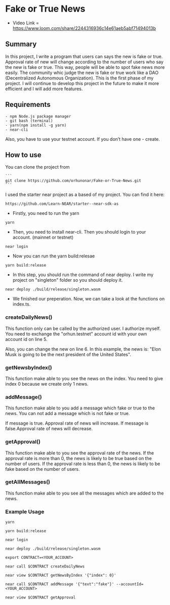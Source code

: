# Fake or True News
 
- Video Link = https://www.loom.com/share/2244316936c14e61aeb5abf71494013b

## Summary

In this project, I write a program that users can says the new is fake or true. Approval rate of new will change according to the number of users who say the new is fake or true. This way, people will be able to spot fake news more easily. The community whic judge the new is fake or true work like a DAO (Decentralized Autonomous Organization). This is the first phase of my project. I will continue to develop this project in the future to make it more efficient and I will add more features.

## Requirements

```
- npm Node.js package manager
- git bash (terminal)
- yarn(npm install -g yarn)
- near-cli
```	

Also, you have to use your testnet account. If you don’t have one - create.

## How to use

You can clone the project from 
    
    ```
    git clone https://github.com/orhunonar/Fake-or-True-News.git
    ```

I used the starter near project as a based of my project. You can find it here:

```	
https://github.com/Learn-NEAR/starter--near-sdk-as
```

- Firstly, you need to run the yarn

```
yarn
```

- Then, you need to install near-cli. Then you should login to your account. (mainnet or testnet)

```
near login
```

- Now you can run the yarn build:relesae
    
```
yarn build:release
```

- In this step, you should  run the command of near deploy. I write my project on "singleton" folder so you should deploy it.

```
near deploy ./build/release/singleton.wasm
```

- We finished our preperation. Now, we can take a look at the functions on index.ts.

### createDailyNews()

This function only can be called by the authorized user. I authorize myself. You need to exchange the "orhun.testnet" account id with your own account id on line 5.

Also, you can change the new on line 6. In this example, the news is: "Elon Musk is going to be the next president of the United States".

### getNewsbyIndex()

This function make able to you see the news on the index. You need to give index 0 because we create only 1 news.

### addMessage()

This function make able to you add a message which fake or true to the news. You can not add a message which is not fake or true. 

If message is true. Approval rate of news will increase. If message is false.Approval rate of news will decrease.

### getApproval()

This function make able to you see the approval rate of the news. If the approval rate is more than 0, the news is likely to be true based on the number of users. If the approval rate is less than 0, the news is likely to be fake based on the number of users.

### getAllMessages()

This function make able to you see all the messages which are added to the news.

### Example Usage

```
yarn

yarn build:release

near login

near deploy ./build/release/singleton.wasm

export CONTRACT=<YOUR_ACCOUNT>

near call $CONTRACT createDailyNews

near view $CONTRACT getNewsByIndex '{"index": 0}'

near call $CONTRACT addMessage '{"text":"fake"}' --accountId=<YOUR_ACCOUNT>

near view $CONTRACT getApproval
```
